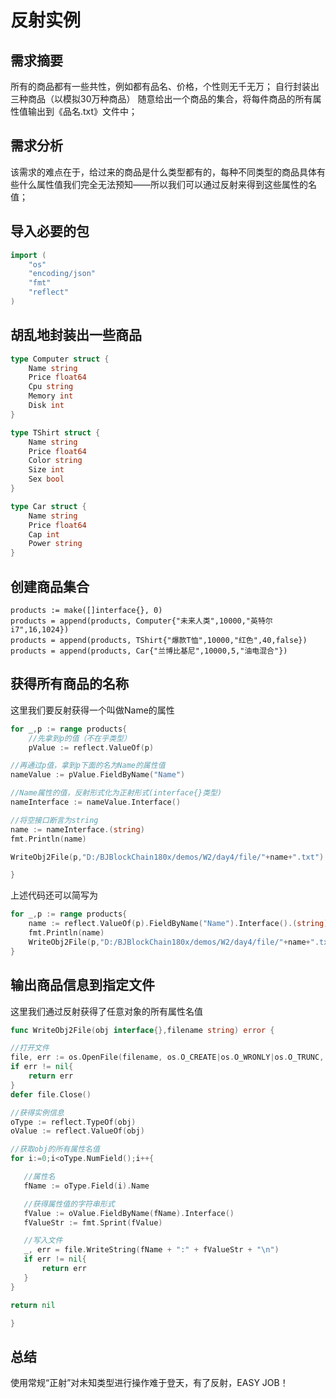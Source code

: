 # 反射实例

## 需求摘要

所有的商品都有一些共性，例如都有品名、价格，个性则无千无万；
自行封装出三种商品（以模拟30万种商品）
随意给出一个商品的集合，将每件商品的所有属性值输出到《品名.txt》文件中；

## 需求分析

该需求的难点在于，给过来的商品是什么类型都有的，每种不同类型的商品具体有些什么属性值我们完全无法预知——所以我们可以通过反射来得到这些属性的名值；

## 导入必要的包

```go
import (
	"os"
	"encoding/json"
	"fmt"
	"reflect"
)
```

## 胡乱地封装出一些商品

```go
type Computer struct {
	Name string
	Price float64
	Cpu string
	Memory int
	Disk int
}

type TShirt struct {
	Name string
	Price float64
	Color string
	Size int
	Sex bool
}

type Car struct {
	Name string
	Price float64
	Cap int
	Power string
}
```

## 创建商品集合

```
products := make([]interface{}, 0)
products = append(products, Computer{"未来人类",10000,"英特尔i7",16,1024})
products = append(products, TShirt{"爆款T恤",10000,"红色",40,false})
products = append(products, Car{"兰博比基尼",10000,5,"油电混合"})
```

## 获得所有商品的名称

这里我们要反射获得一个叫做Name的属性

```go
for _,p := range products{
	//先拿到p的值（不在乎类型）
	pValue := reflect.ValueOf(p)

//再通过p值，拿到p下面的名为Name的属性值
nameValue := pValue.FieldByName("Name")

//Name属性的值，反射形式化为正射形式(interface{}类型)
nameInterface := nameValue.Interface()

//将空接口断言为string
name := nameInterface.(string)
fmt.Println(name)

WriteObj2File(p,"D:/BJBlockChain180x/demos/W2/day4/file/"+name+".txt")

}
```


上述代码还可以简写为

```go
for _,p := range products{
	name := reflect.ValueOf(p).FieldByName("Name").Interface().(string)
	fmt.Println(name)
	WriteObj2File(p,"D:/BJBlockChain180x/demos/W2/day4/file/"+name+".txt")
}
```

## 输出商品信息到指定文件

这里我们通过反射获得了任意对象的所有属性名值

```go
func WriteObj2File(obj interface{},filename string) error {

//打开文件
file, err := os.OpenFile(filename, os.O_CREATE|os.O_WRONLY|os.O_TRUNC, 0666)
if err != nil{
	return err
}
defer file.Close()

//获得实例信息
oType := reflect.TypeOf(obj)
oValue := reflect.ValueOf(obj)

//获取obj的所有属性名值
for i:=0;i<oType.NumField();i++{

​	//属性名
​	fName := oType.Field(i).Name

​	//获得属性值的字符串形式
​	fValue := oValue.FieldByName(fName).Interface()
​	fValueStr := fmt.Sprint(fValue)

​	//写入文件
​	_, err = file.WriteString(fName + ":" + fValueStr + "\n")
​	if err != nil{
​		return err
​	}
}

return nil

}
```

## 总结

使用常规“正射”对未知类型进行操作难于登天，有了反射，EASY JOB！